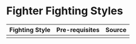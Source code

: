 # Fighter Fighting Styles

| Fighting Style | Pre-requisites | Source |
| :------------- | :------------- | :----- |
|                |                |        |